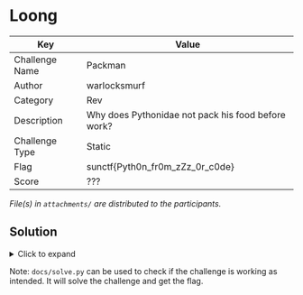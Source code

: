 # Loong

| Key            | Value                                              |
|----------------|----------------------------------------------------|
| Challenge Name | Packman                                            |
| Author         | warlocksmurf                                       |
| Category       | Rev                                                |
| Description    | Why does Pythonidae not pack his food before work? |
| Challenge Type | Static                                             |
| Flag           | sunctf{Pyth0n_fr0m_zZz_0r_c0de}                    |
| Score          | ???                                                |

*File(s) in `attachments/` are distributed to the participants.*

## Solution

<details>
<summary>Click to expand</summary>

1) The executable is packed with PyInstaller, depack it will provide a suspicious `packman.pyc` file. See
   `docs/packman.exe_extracted.zip`.

2) The `packman.pyc` file can be decompiled with tools and online websites to uncover the malicious script. See
   `docs\packman_pyc_decompiled.py`.

3) From the script you can see the flag, `8cbb8acce9e5a6ffd9e858891a57876dfa3a4e49b71309b928d134ae40ad8f79`, is
   encrypted with AES key `536e616b6548617465734c616464657273496e4d79496e666f537465616c6572`. Copy and run the
   `decrypt_flag` function with these values.

</details>

Note: `docs/solve.py` can be used to check if the challenge is working as intended. It will solve the challenge and get
the flag.
